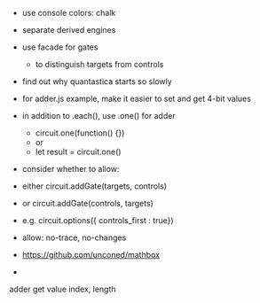 
- use console colors: chalk
- separate derived engines
- use facade for gates
	- to distinguish targets from controls
- find out why quantastica starts so slowly
- for adder.js example, make it easier to set and get 4-bit values

 - in addition to .each(), use .one() for adder
	 - circuit.one(function() {})
	 - or
	 - let result = circuit.one()

- consider whether to allow:
- either circuit.addGate(targets, controls)
- or circuit.addGate(controls, targets)
- e.g. circuit.options({ controls_first : true})

- allow: no-trace, no-changes

- https://github.com/unconed/mathbox
- 
adder get value index, length